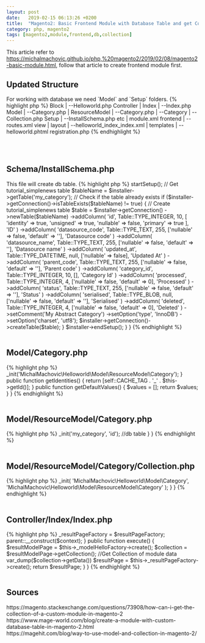 ```yaml
---
layout: post
date:   2019-02-15 06:13:26 +0200
title:  "Magento2: Basic Frontend Module with Database Table and get Collection"
category: php, magento2
tags: [magento2,module,frontend,db,collection]
---
```


This article refer to https://michalmachovic.github.io/php,%20magento2/2019/02/08/magento2-basic-module.html, follow that article to create frontend module first.

<h2>Updated Structure</h2>
For working with database we need `Model` and `Setup` folders.
{% highlight php %}
Block
 |
 --Helloworld.php
Controller
 |
 Index
   |
   --Index.php
Model
 |
 --Category.php
 |
 ResourceModel
   |
   --Category.php  
   |
   --Category
       |
       --Collection.php
Setup       
 |
 --InstallSchema.php
etc
 |
 module.xml
 frontend
    |
    --routes.xml
view
 |
 layout
  |
  --helloworld_index_index.xml
  |
  templates
  |
  --helloworld.phtml
registration.php
{% endhighlight %}


<br /><br />
<h2>Schema/InstallSchema.php</h2>
This file will create db table.
{% highlight php %}

<?php

namespace MichalMachovic\Helloworld\Setup;

use Magento\Framework\Setup\InstallSchemaInterface;
use Magento\Framework\Setup\ModuleContextInterface;
use Magento\Framework\Setup\SchemaSetupInterface;
use Magento\Framework\DB\Ddl\Table;

class InstallSchema implements InstallSchemaInterface
{
    public function install(SchemaSetupInterface $setup, ModuleContextInterface $context)
    {
        $installer = $setup;
        $installer->startSetup();

        // Get tutorial_simplenews table
        $tableName = $installer->getTable('my_category');
        // Check if the table already exists
        if ($installer->getConnection()->isTableExists($tableName) != true) {
            // Create tutorial_simplenews table
            $table = $installer->getConnection()
                ->newTable($tableName)
                ->addColumn(
                    'id',
                    Table::TYPE_INTEGER,
                    10,
                    [
                        'identity' => true,
                        'unsigned' => true,
                        'nullable' => false,
                        'primary' => true
                    ],
                    'ID'
                )
                ->addColumn(
                    'datasource_code',
                    Table::TYPE_TEXT,
                    255,
                    ['nullable' => false, 'default' => ''],
                    'Datasource code'
                )
                ->addColumn(
                    'datasource_name',
                    Table::TYPE_TEXT,
                    255,
                    ['nullable' => false, 'default' => ''],
                    'Datasource name'
                )
                ->addColumn(
                    'updated_at',
                    Table::TYPE_DATETIME,
                    null,
                    ['nullable' => false],
                    'Updated At'
                )
                ->addColumn(
                    'parent_code',
                    Table::TYPE_TEXT,
                    255,
                    ['nullable' => false, 'default' => ''],
                    'Parent code'
                )
                ->addColumn(
                    'category_id',
                    Table::TYPE_INTEGER,
                    10,
                    [],
                    'Category Id'
                )
                ->addColumn(
                    'processed',
                    Table::TYPE_INTEGER,
                    4,
                    ['nullable' => false, 'default' => 0],
                    'Processed'
                )    
                ->addColumn(
                    'status',
                    Table::TYPE_TEXT,
                    255,
                    ['nullable' => false, 'default' => ''],
                    'Status'
                )
                ->addColumn(
                    'serialised',
                    Table::TYPE_BLOB,
                    null,
                    ['nullable' => false, 'default' => ''],
                    'Serialised'
                )
                ->addColumn(
                    'deleted',
                    Table::TYPE_INTEGER,
                    4,
                    ['nullable' => false, 'default' => 0],
                    'Deleted'
                )
                ->setComment('My Abstract Category')
                ->setOption('type', 'InnoDB')
                ->setOption('charset', 'utf8');
            $installer->getConnection()->createTable($table);
        }

        $installer->endSetup();
    }
}
{% endhighlight %}


<br /><br />
<h2>Model/Category.php</h2>

{% highlight php %}
<?php

namespace MichalMachovic\Helloworld\Model;

use Magento\Framework\Model\AbstractModel;

class Category extends \Magento\Framework\Model\AbstractModel implements \Magento\Framework\DataObject\IdentityInterface
{ 

  const CACHE_TAG = 'my_category';

  protected $_cacheTag = 'my_category';

  protected $_eventPrefix = 'my_category';


  
    /**
     * Define resource model
     */
    protected function _construct()
    {
        $this->_init('MichalMachovic\Helloworld\Model\ResourceModel\Category');
    }


    public function getIdentities()
  {
    return [self::CACHE_TAG . '_' . $this->getId()];
  }

  public function getDefaultValues()
  {
    $values = [];

    return $values;
  }


}

{% endhighlight %}





<br /><br />
<h2>Model/ResourceModel/Category.php</h2>

{% highlight php %}
<?php

namespace MichalMachovic\Helloworld\Model\ResourceModel;

class Category  extends \Magento\Framework\Model\ResourceModel\Db\AbstractDb
{ 
  public function __construct(
    \Magento\Framework\Model\ResourceModel\Db\Context $context
  )
  {
    parent::__construct($context);
  }

    /**
     * Define main table
     */
    protected function _construct()
    {
        $this->_init('my_category', 'id'); //db table
    }
}
{% endhighlight %}



<br /><br />
<h2>Model/ResourceModel/Category/Collection.php</h2>

{% highlight php %}
<?php

namespace MichalMachovic\Helloworld\Model\ResourceModel\Category;

use Magento\Framework\Model\ResourceModel\Db\Collection\AbstractCollection;

class Collection extends \Magento\Framework\Model\ResourceModel\Db\Collection\AbstractCollection
{
    /**
     * Define model & resource model
     */
    protected function _construct()
    {
        $this->_init(
            'MichalMachovic\Helloworld\Model\Category',
            'MichalMachovic\Helloworld\Model\ResourceModel\Category'
        );
    }
}

{% endhighlight %}







<br /><br />
<h2>Controller/Index/Index.php</h2>

{% highlight php %}
<?php
 
namespace MichalMachovic\Helloworld\Controller\Index;
use Magento\Framework\App\Action\Context;
use MichalMachovic\HelloWorld\Model\HelloFactory;
 
class Index extends \Magento\Framework\App\Action\Action
{
    protected $_resultPageFactory;
    protected $_modelHelloFactory;
 
    public function __construct(
      Context $context, 
      \Magento\Framework\View\Result\PageFactory $resultPageFactory,
      HelloFactory $modelHelloFactory)
    {
        $this->_resultPageFactory = $resultPageFactory;
        parent::__construct($context);
    }
 
    public function execute()
    { 

        $resultModelPage = $this->_modelHelloFactory->create();
        $collection = $resultModelPage->getCollection(); //Get Collection of module data
        var_dump($collection->getData())

        $resultPage = $this->_resultPageFactory->create();
        return $resultPage;
    }
}
{% endhighlight %}

<br /><br />

<h2>Sources</h2>
https://magento.stackexchange.com/questions/73908/how-can-i-get-the-collection-of-a-custom-module-in-magento-2<br />
https://www.mage-world.com/blog/create-a-module-with-custom-database-table-in-magento-2.html<br />
https://magehit.com/blog/way-to-use-model-and-collection-in-magento-2/